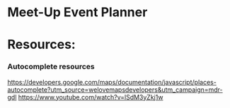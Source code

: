 # Meet-Up Event Planner


# Resources:

### Autocomplete resources
https://developers.google.com/maps/documentation/javascript/places-autocomplete?utm_source=welovemapsdevelopers&utm_campaign=mdr-gdl
https://www.youtube.com/watch?v=lSdM3yZkj1w
